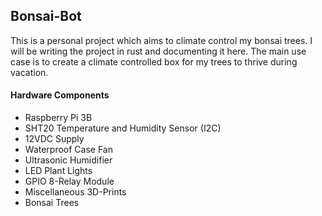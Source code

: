 ## Bonsai-Bot
This is a personal project which aims to climate control my bonsai trees. I will be 
writing the project in rust and documenting it here. The main use case is to 
create a climate controlled box for my trees to thrive during vacation. 

#### Hardware Components
- Raspberry Pi 3B
- SHT20 Temperature and Humidity Sensor (I2C)
- 12VDC Supply
- Waterproof Case Fan
- Ultrasonic Humidifier
- LED Plant Lights
- GPIO 8-Relay Module
- Miscellaneous 3D-Prints
- Bonsai Trees 
